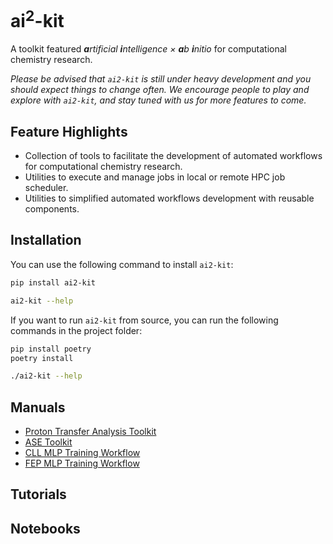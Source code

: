 # ai<sup>2</sup>-kit

A toolkit featured ***a**rtificial **i**ntelligence × **a**b **i**nitio* for computational chemistry research.

*Please be advised that `ai2-kit` is still under heavy development and you should expect things to change often. We encourage people to play and explore with `ai2-kit`, and stay tuned with us for more features to come.*


## Feature Highlights
* Collection of tools to facilitate the development of automated workflows for computational chemistry research.
* Utilities to execute and manage jobs in local or remote HPC job scheduler.
* Utilities to simplified automated workflows development with reusable components. 

## Installation

You can use the following command to install `ai2-kit`:

```bash
pip install ai2-kit  

ai2-kit --help
```

If you want to run `ai2-kit` from source, you can run the following commands in the project folder:

```bash
pip install poetry
poetry install

./ai2-kit --help
```

## Manuals

* [Proton Transfer Analysis Toolkit](doc/manual/proton-transfer.md)
* [ASE Toolkit](doc/manual/ase.md)
* [CLL MLP Training Workflow](doc/manual/cll-workflow.md)
* [FEP MLP Training Workflow](doc/manual/fep-workflow.md)

## Tutorials

## Notebooks
